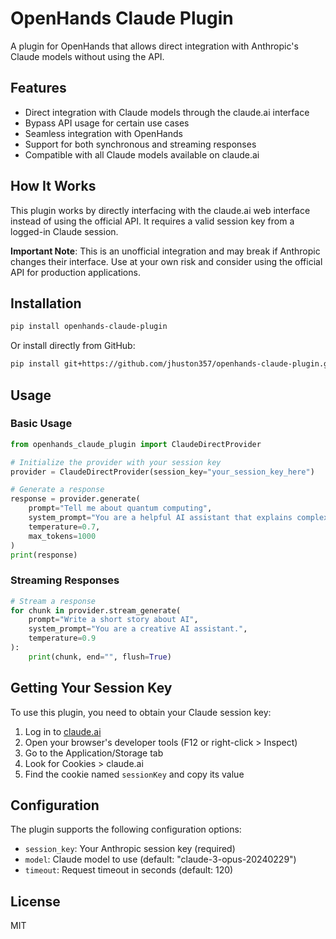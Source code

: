 # OpenHands Claude Plugin

A plugin for OpenHands that allows direct integration with Anthropic's Claude models without using the API.

## Features

- Direct integration with Claude models through the claude.ai interface
- Bypass API usage for certain use cases
- Seamless integration with OpenHands
- Support for both synchronous and streaming responses
- Compatible with all Claude models available on claude.ai

## How It Works

This plugin works by directly interfacing with the claude.ai web interface instead of using the official API. It requires a valid session key from a logged-in Claude session.

**Important Note**: This is an unofficial integration and may break if Anthropic changes their interface. Use at your own risk and consider using the official API for production applications.

## Installation

```bash
pip install openhands-claude-plugin
```

Or install directly from GitHub:

```bash
pip install git+https://github.com/jhuston357/openhands-claude-plugin.git
```

## Usage

### Basic Usage

```python
from openhands_claude_plugin import ClaudeDirectProvider

# Initialize the provider with your session key
provider = ClaudeDirectProvider(session_key="your_session_key_here")

# Generate a response
response = provider.generate(
    prompt="Tell me about quantum computing",
    system_prompt="You are a helpful AI assistant that explains complex topics in simple terms.",
    temperature=0.7,
    max_tokens=1000
)
print(response)
```

### Streaming Responses

```python
# Stream a response
for chunk in provider.stream_generate(
    prompt="Write a short story about AI",
    system_prompt="You are a creative AI assistant.",
    temperature=0.9
):
    print(chunk, end="", flush=True)
```

## Getting Your Session Key

To use this plugin, you need to obtain your Claude session key:

1. Log in to [claude.ai](https://claude.ai)
2. Open your browser's developer tools (F12 or right-click > Inspect)
3. Go to the Application/Storage tab
4. Look for Cookies > claude.ai
5. Find the cookie named `sessionKey` and copy its value

## Configuration

The plugin supports the following configuration options:

- `session_key`: Your Anthropic session key (required)
- `model`: Claude model to use (default: "claude-3-opus-20240229")
- `timeout`: Request timeout in seconds (default: 120)

## License

MIT